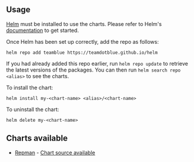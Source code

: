 ## Usage

[Helm](https://helm.sh) must be installed to use the charts.  Please refer to
Helm's [documentation](https://helm.sh/docs) to get started.

Once Helm has been set up correctly, add the repo as follows:

`helm repo add teamblue https://teamdotblue.github.io/helm`

If you had already added this repo earlier, run `helm repo update` to retrieve
the latest versions of the packages.  You can then run `helm search repo
<alias>` to see the charts.

To install the <chart-name> chart:

    helm install my-<chart-name> <alias>/<chart-name>

To uninstall the chart:

    helm delete my-<chart-name>

## Charts available
- [Repman](https://github.com/repman-io/repman) - [Chart source available](https://github.com/teamdotblue/helm/tree/main/charts/repman)